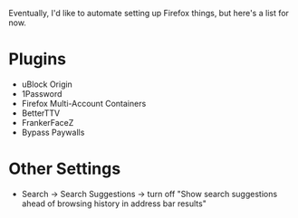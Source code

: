 Eventually, I'd like to automate setting up Firefox things, but here's a list for now.

# Plugins

* uBlock Origin
* 1Password
* Firefox Multi-Account Containers
* BetterTTV
* FrankerFaceZ
* Bypass Paywalls

# Other Settings

* Search -> Search Suggestions -> turn off "Show search suggestions ahead of browsing history in address bar results"
